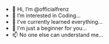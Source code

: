 - 👋 Hi, I’m @officialfrenz
- 👀 I’m interested in Coding...
- 🌱 I’ve currently learned everything...
- 💞️ I'm just a beginner for you...
- 📫 No one else can understand me...

<!---
officialfrenz/officialfrenz is a ✨ special ✨ repository because its `README.md` (this file) appears on your GitHub profile.
You can click the Preview link to take a look at your changes.
--->
